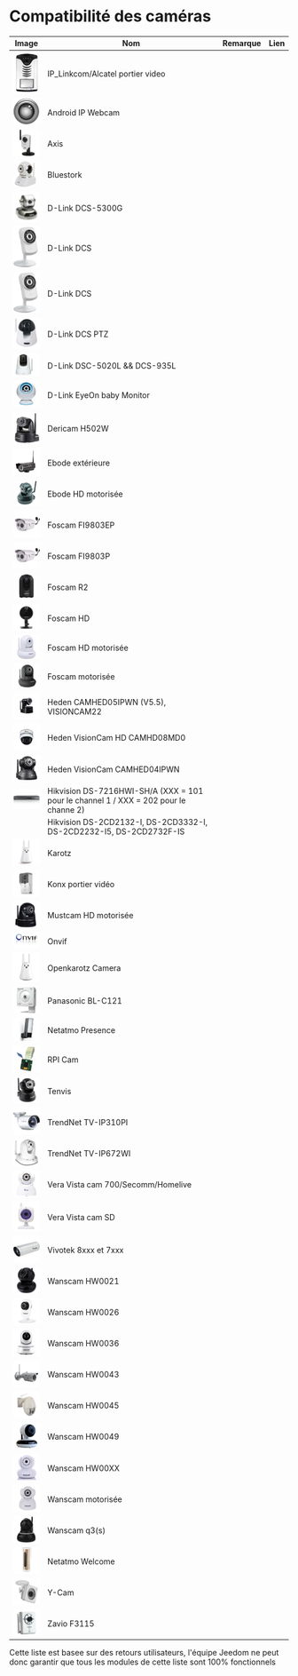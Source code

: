 # Compatibilité des caméras

|Image|Nom|Remarque|Lien|
|---|---|---|---|
|<img src="../../fr_FR/camera/images/alcatel.portiervideo.jpg" width="60" />|IP_Linkcom/Alcatel portier video|||
|<img src="../../fr_FR/camera/images/android.ipwebcam.jpg" width="60" />|Android IP Webcam|||
|<img src="../../fr_FR/camera/images/axis.207w.jpg" width="60" />|Axis|||
|<img src="../../fr_FR/camera/images/bluestork.cam.jpg" width="60" />|Bluestork|||
|<img src="../../fr_FR/camera/images/d-link.dcs-5300g.jpg" width="60" />|D-Link DCS-5300G|||
|<img src="../../fr_FR/camera/images/d-link.dcs-932l.jpg" width="60" />|D-Link DCS|||
|<img src="../../fr_FR/camera/images/d-link.dcs-no-ptz.jpg" width="60" />|D-Link DCS|||
|<img src="../../fr_FR/camera/images/d-link.dcs-ptz.jpg" width="60" />|D-Link DCS PTZ|||
|<img src="../../fr_FR/camera/images/d-link.dsc-5020l.jpg" width="60" />|D-Link DSC-5020L && DCS-935L|||
|<img src="../../fr_FR/camera/images/d-link.eyeOnbabyMonitor.jpg" width="60" />|D-Link EyeOn baby Monitor|||
|<img src="../../fr_FR/camera/images/dericam.h502w.jpg" width="60" />|Dericam H502W|||
|<img src="../../fr_FR/camera/images/ebode.ext.jpg" width="60" />|Ebode extérieure|||
|<img src="../../fr_FR/camera/images/ebode.mot.hd.jpg" width="60" />|Ebode HD motorisée|||
|<img src="../../fr_FR/camera/images/foscam.FI9803EP.jpg" width="60" />|Foscam FI9803EP|||
|<img src="../../fr_FR/camera/images/foscam.FI9803P.jpg" width="60" />|Foscam FI9803P|||
|<img src="../../fr_FR/camera/images/foscam.R2.jpg" width="60" />|Foscam R2|||
|<img src="../../fr_FR/camera/images/foscam.hd.jpg" width="60" />|Foscam HD|||
|<img src="../../fr_FR/camera/images/foscam.mot.hd.jpg" width="60" />|Foscam HD motorisée|||
|<img src="../../fr_FR/camera/images/foscam.mot.jpg" width="60" />|Foscam motorisée|||
|<img src="../../fr_FR/camera/images/hedden.calhed05ipwm.jpg" width="60" />|Heden CAMHED05IPWN (V5.5), VISIONCAM22|||
|<img src="../../fr_FR/camera/images/heden.camhd08mdo.jpg" width="60" />|Heden VisionCam HD CAMHD08MD0|||
|<img src="../../fr_FR/camera/images/heden.camhed04ipwn.jpg" width="60" />|Heden VisionCam CAMHED04IPWN|||
|<img src="../../fr_FR/camera/images/hikvision.DS-7216HWI-SH-A.jpg" width="60" />|Hikvision DS-7216HWI-SH/A (XXX = 101 pour le channel 1 / XXX = 202 pour le channe 2)|||
||Hikvision DS-2CD2132-I, DS-2CD3332-I, DS-2CD2232-I5, DS-2CD2732F-IS|||
|<img src="../../fr_FR/camera/images/karotz.jpg" width="60" />|Karotz|||
|<img src="../../fr_FR/camera/images/konx.portier.jpg" width="60" />|Konx portier vidéo|||
|<img src="../../fr_FR/camera/images/mustcam.mot.hd.jpg" width="60" />|Mustcam HD motorisée|||
|<img src="../../fr_FR/camera/images/onvif.jpg" width="60" />|Onvif|||
|<img src="../../fr_FR/camera/images/openkarotz.cam.jpg" width="60" />|Openkarotz Camera|||
|<img src="../../fr_FR/camera/images/panasonic.bl-c121.jpg" width="60" />|Panasonic BL-C121|||
|<img src="../../fr_FR/camera/images/presence.jpg" width="60" />|Netatmo Presence|||
|<img src="../../fr_FR/camera/images/rpi.cam.jpg" width="60" />|RPI Cam|||
|<img src="../../fr_FR/camera/images/tenvis.jpg" width="60" />|Tenvis|||
|<img src="../../fr_FR/camera/images/trendnet.tvip310pi.jpg" width="60" />|TrendNet TV-IP310PI|||
|<img src="../../fr_FR/camera/images/trendnet.tvip672wi.jpg" width="60" />|TrendNet TV-IP672WI|||
|<img src="../../fr_FR/camera/images/vistacam.700.jpg" width="60" />|Vera Vista cam 700/Secomm/Homelive|||
|<img src="../../fr_FR/camera/images/vistacam.sd.jpg" width="60" />|Vera Vista cam SD|||
|<img src="../../fr_FR/camera/images/vivotek.7xxx-8xxx.jpg" width="60" />|Vivotek 8xxx et 7xxx|||
|<img src="../../fr_FR/camera/images/wanscam.hw0021.jpg" width="60" />|Wanscam HW0021|||
|<img src="../../fr_FR/camera/images/wanscam.hw0026.jpg" width="60" />|Wanscam HW0026|||
|<img src="../../fr_FR/camera/images/wanscam.hw0036.jpg" width="60" />|Wanscam HW0036|||
|<img src="../../fr_FR/camera/images/wanscam.hw0043.jpg" width="60" />|Wanscam HW0043|||
|<img src="../../fr_FR/camera/images/wanscam.hw0045.jpg" width="60" />|Wanscam HW0045|||
|<img src="../../fr_FR/camera/images/wanscam.hw0049.jpg" width="60" />|Wanscam HW0049|||
|<img src="../../fr_FR/camera/images/wanscam.hw00XX.jpg" width="60" />|Wanscam HW00XX|||
|<img src="../../fr_FR/camera/images/wanscam.jw0008.jpg" width="60" />|Wanscam motorisée|||
|<img src="../../fr_FR/camera/images/wanscam.q3.jpg" width="60" />|Wanscam q3(s)|||
|<img src="../../fr_FR/camera/images/welcome.jpg" width="60" />|Netatmo Welcome|||
|<img src="../../fr_FR/camera/images/ycam.cam.jpg" width="60" />|Y-Cam|||
|<img src="../../fr_FR/camera/images/zavio.f3115.jpg" width="60" />|Zavio F3115|||


Cette liste est basee sur des retours utilisateurs, l\'équipe Jeedom ne peut donc garantir que tous les modules de cette liste sont 100% fonctionnels

